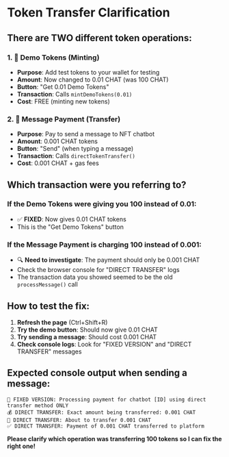 # Token Transfer Clarification

## There are TWO different token operations:

### 1. 🎁 **Demo Tokens (Minting)**
- **Purpose**: Add test tokens to your wallet for testing
- **Amount**: Now changed to 0.01 CHAT (was 100 CHAT)
- **Button**: "Get 0.01 Demo Tokens"
- **Transaction**: Calls `mintDemoTokens(0.01)`
- **Cost**: FREE (minting new tokens)

### 2. 💸 **Message Payment (Transfer)**
- **Purpose**: Pay to send a message to NFT chatbot
- **Amount**: 0.001 CHAT tokens
- **Button**: "Send" (when typing a message)
- **Transaction**: Calls `directTokenTransfer()`
- **Cost**: 0.001 CHAT + gas fees

## Which transaction were you referring to?

### If the **Demo Tokens** were giving you 100 instead of 0.01:
- ✅ **FIXED**: Now gives 0.01 CHAT tokens
- This is the "Get Demo Tokens" button

### If the **Message Payment** is charging 100 instead of 0.001:
- 🔍 **Need to investigate**: The payment should only be 0.001 CHAT
- Check the browser console for "DIRECT TRANSFER" logs
- The transaction data you showed seemed to be the old `processMessage()` call

## How to test the fix:

1. **Refresh the page** (Ctrl+Shift+R)
2. **Try the demo button**: Should now give 0.01 CHAT
3. **Try sending a message**: Should cost 0.001 CHAT
4. **Check console logs**: Look for "FIXED VERSION" and "DIRECT TRANSFER" messages

## Expected console output when sending a message:
```
🔧 FIXED VERSION: Processing payment for chatbot [ID] using direct transfer method ONLY
💰 DIRECT TRANSFER: Exact amount being transferred: 0.001 CHAT
🚀 DIRECT TRANSFER: About to transfer 0.001 CHAT
✅ DIRECT TRANSFER: Payment of 0.001 CHAT transferred to platform
```

**Please clarify which operation was transferring 100 tokens so I can fix the right one!**
